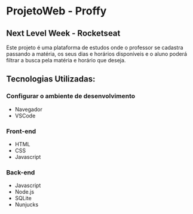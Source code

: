 # ProjetoWeb - Proffy

## Next Level Week - Rocketseat

Este projeto é uma plataforma de estudos onde o professor se cadastra passando a matéria, os seus dias e horários disponíveis e o aluno poderá filtrar a busca pela matéria e horário que deseja.

## Tecnologias Utilizadas:

###    Configurar o ambiente de desenvolvimento
* Navegador
* VSCode

###    Front-end
* HTML
* CSS
* Javascript

###    Back-end
* Javascript
* Node.js
* SQLite
* Nunjucks
